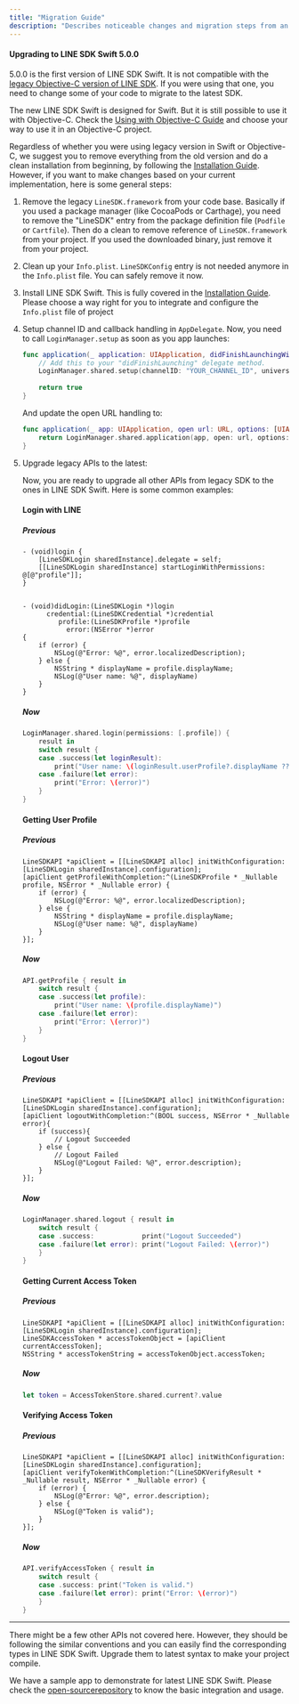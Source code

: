 ```yaml
---
title: "Migration Guide"
description: "Describes noticeable changes and migration steps from an earlier version of LINE SDK to current version"
---
```


#### Upgrading to LINE SDK Swift 5.0.0

5.0.0 is the first version of LINE SDK Swift. It is not compatible with the [legacy Objective-C version of LINE SDK][objc-sdk].  If you were using that one, you need to change some of your code to migrate to the latest SDK.

The new LINE SDK Swift is designed for Swift. But it is still possible to use it with Objective-C. Check the [Using with Objective-C Guide][using-objc] and choose your way to use it in an Objective-C project.

Regardless of whether you were using legacy version in Swift or Objective-C, we suggest you to remove everything from the old version and do a clean installation from beginning, by following the [Installation Guide][installation]. However, if you want to make changes based on your current implementation, here is some general steps:

1. Remove the legacy `LineSDK.framework` from your code base. Basically if you used a package manager (like CocoaPods or Carthage), you need to remove the "LineSDK" entry from the package definition file (`Podfile` or `Cartfile`). Then do a clean to remove reference of `LineSDK.framework` from your project. If you used the downloaded binary, just remove it from your project.
2. Clean up your `Info.plist`. `LineSDKConfig` entry is not needed anymore in the `Info.plist` file. You can safely remove it now.
3. Install LINE SDK Swift. This is fully covered in the [Installation Guide][installation]. Please choose a way right for you to integrate and configure the `Info.plist` file of project 
4. Setup channel ID and callback handling in `AppDelegate`.
    Now, you need to call `LoginManager.setup` as soon as you app launches:
    
    ```swift
    func application(_ application: UIApplication, didFinishLaunchingWithOptions launchOptions: [UIApplication.LaunchOptionsKey: Any]?) -> Bool {
        // Add this to your "didFinishLaunching" delegate method.
        LoginManager.shared.setup(channelID: "YOUR_CHANNEL_ID", universalLinkURL: nil)
        
        return true
    }
    ```
    
    And update the open URL handling to:
    
    ```swift
    func application(_ app: UIApplication, open url: URL, options: [UIApplication.OpenURLOptionsKey : Any] = [:]) -> Bool {
        return LoginManager.shared.application(app, open: url, options: options)
    }
    ```
    
5. Upgrade legacy APIs to the latest:

    Now, you are ready to upgrade all other APIs from legacy SDK to the ones in LINE SDK Swift. Here is some common examples:
    
    #### Login with LINE
    
    ##### Previous
    
    ```objc
    - (void)login {
        [LineSDKLogin sharedInstance].delegate = self;
        [[LineSDKLogin sharedInstance] startLoginWithPermissions: @[@"profile"]];
    }
    
    
    - (void)didLogin:(LineSDKLogin *)login
          credential:(LineSDKCredential *)credential
             profile:(LineSDKProfile *)profile
               error:(NSError *)error
    {
        if (error) {
            NSLog(@"Error: %@", error.localizedDescription);
        } else {
            NSString * displayName = profile.displayName;
            NSLog(@"User name: %@", displayName)
        }
    }
    ```
    
    ##### Now
    
    ```swift
    LoginManager.shared.login(permissions: [.profile]) {
        result in
        switch result {
        case .success(let loginResult):
            print("User name: \(loginResult.userProfile?.displayName ?? "nil")")
        case .failure(let error):
            print("Error: \(error)")
        }
    }
    ```
    
    #### Getting User Profile
    
    ##### Previous
    
    ```objc
    LineSDKAPI *apiClient = [[LineSDKAPI alloc] initWithConfiguration:[LineSDKLogin sharedInstance].configuration];
    [apiClient getProfileWithCompletion:^(LineSDKProfile * _Nullable profile, NSError * _Nullable error) {
        if (error) {
            NSLog(@"Error: %@", error.localizedDescription);
        } else {
            NSString * displayName = profile.displayName;
            NSLog(@"User name: %@", displayName)
        }
    }];
    ```
    
    ##### Now
    
    ```swift
    API.getProfile { result in
        switch result {
        case .success(let profile):
            print("User name: \(profile.displayName)")
        case .failure(let error):
            print("Error: \(error)")
        }
    }
    ```
    
    #### Logout User
    
    ##### Previous
    
    ```objc
    LineSDKAPI *apiClient = [[LineSDKAPI alloc] initWithConfiguration:[LineSDKLogin sharedInstance].configuration];
    [apiClient logoutWithCompletion:^(BOOL success, NSError * _Nullable error){
        if (success){
            // Logout Succeeded
        } else {
            // Logout Failed
            NSLog(@"Logout Failed: %@", error.description);
        }
    }];
    ```
    
    ##### Now
    
    ```swift
    LoginManager.shared.logout { result in
        switch result {
        case .success:            print("Logout Succeeded")
        case .failure(let error): print("Logout Failed: \(error)")
        }
    }
    ```
    
    #### Getting Current Access Token

    ##### Previous
    
    ```objc
    LineSDKAPI *apiClient = [[LineSDKAPI alloc] initWithConfiguration:[LineSDKLogin sharedInstance].configuration];
    LineSDKAccessToken * accessTokenObject = [apiClient currentAccessToken];
    NSString * accessTokenString = accessTokenObject.accessToken;
    ```
    
    ##### Now
    
    ```swift
    let token = AccessTokenStore.shared.current?.value
    ```
    
    #### Verifying Access Token

    ##### Previous
    
    ```objc
    LineSDKAPI *apiClient = [[LineSDKAPI alloc] initWithConfiguration:[LineSDKLogin sharedInstance].configuration];
    [apiClient verifyTokenWithCompletion:^(LineSDKVerifyResult * _Nullable result, NSError * _Nullable error) {
        if (error) {
            NSLog(@"Error: %@", error.description);
        } else {
            NSLog(@"Token is valid");
        }
    }];
    ```
    
    ##### Now
    
    ```swift
    API.verifyAccessToken { result in
        switch result {
        case .success: print("Token is valid.")
        case .failure(let error): print("Error: \(error)")
        }
    }
    ```

---

There might be a few other APIs not covered here. However, they should be following the similar conventions and you can easily find the corresponding types in LINE SDK Swift. Upgrade them to latest syntax to make your project compile.

We have a sample app to demonstrate for latest LINE SDK Swift. Please check the [open-sourcerepository][repository] to know the basic integration and usage.

[objc-sdk]: /docs/ios-sdk/
[using-objc]: /docs/ios-sdk-swift/using-objc
[installation]: /docs/ios-sdk-swift/installation
[repository]: https://github.com/line/line-sdk-swift